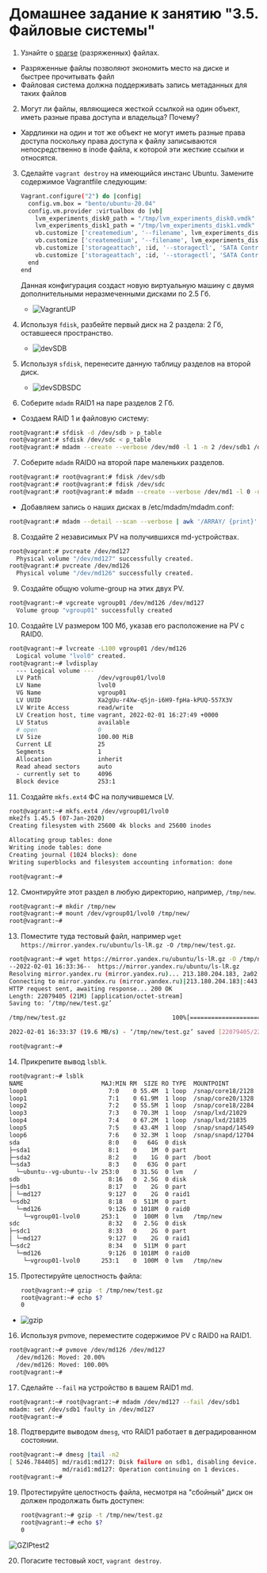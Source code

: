 # Домашнее задание к занятию "3.5. Файловые системы"

1. Узнайте о [sparse](https://ru.wikipedia.org/wiki/%D0%A0%D0%B0%D0%B7%D1%80%D0%B5%D0%B6%D1%91%D0%BD%D0%BD%D1%8B%D0%B9_%D1%84%D0%B0%D0%B9%D0%BB) (разряженных) файлах.

* Разряженные файлы позволяют экономить место на диске и быстрее прочитывать файл
* Файловая система должна поддерживать запись метаданных для таких файлов
   
2. Могут ли файлы, являющиеся жесткой ссылкой на один объект, иметь разные права доступа и владельца? Почему?
   
* Хардлинки на один и тот же объект не могут иметь разные права доступа поскольку права доступа к файлу записываются непосредственно в inode файла, к которой эти жесткие ссылки и относятся.

3. Сделайте `vagrant destroy` на имеющийся инстанс Ubuntu. Замените содержимое Vagrantfile следующим:

    ```bash
    Vagrant.configure("2") do |config|
      config.vm.box = "bento/ubuntu-20.04"
      config.vm.provider :virtualbox do |vb|
        lvm_experiments_disk0_path = "/tmp/lvm_experiments_disk0.vmdk"
        lvm_experiments_disk1_path = "/tmp/lvm_experiments_disk1.vmdk"
        vb.customize ['createmedium', '--filename', lvm_experiments_disk0_path, '--size', 2560]
        vb.customize ['createmedium', '--filename', lvm_experiments_disk1_path, '--size', 2560]
        vb.customize ['storageattach', :id, '--storagectl', 'SATA Controller', '--port', 1, '--device', 0, '--type', 'hdd', '--medium', lvm_experiments_disk0_path]
        vb.customize ['storageattach', :id, '--storagectl', 'SATA Controller', '--port', 2, '--device', 0, '--type', 'hdd', '--medium', lvm_experiments_disk1_path]
      end
    end
    ```

    Данная конфигурация создаст новую виртуальную машину с двумя дополнительными неразмеченными дисками по 2.5 Гб.
   * ![VagrantUP](img/vagrantup.JPG)
4. Используя `fdisk`, разбейте первый диск на 2 раздела: 2 Гб, оставшееся пространство.
   * ![devSDB](img/devsdb.JPG) 
5. Используя `sfdisk`, перенесите данную таблицу разделов на второй диск.
   * ![devSDBSDC](img/devsdbsdc.JPG)

6. Соберите `mdadm` RAID1 на паре разделов 2 Гб.
* Создаем RAID 1 и файловую систему:
```bash
root@vagrant:# sfdisk -d /dev/sdb > p_table
root@vagrant:# sfdisk /dev/sdc < p_table
root@vagrant:# mdadm --create --verbose /dev/md0 -l 1 -n 2 /dev/sdb1 /dev/sdc1
```

7. Соберите `mdadm` RAID0 на второй паре маленьких разделов.

```bash 
root@vagrant:# root@vagrant:# fdisk /dev/sdb
root@vagrant:# root@vagrant:# fdisk /dev/sdc
root@vagrant:# root@vagrant:# mdadm --create --verbose /dev/md1 -l 0 -n 2 /dev/sdb2 /dev/sdc2
```

* Добавляем запись о наших дисках в /etc/mdadm/mdadm.conf:

```bash
root@vagrant:# mdadm --detail --scan --verbose | awk '/ARRAY/ {print}' >> /etc/mdadm/mdadm.conf
```
  
8. Создайте 2 независимых PV на получившихся md-устройствах.
```bash
root@vagrant:# pvcreate /dev/md127
  Physical volume "/dev/md127" successfully created.
root@vagrant:# pvcreate /dev/md126
  Physical volume "/dev/md126" successfully created.
```

9. Создайте общую volume-group на этих двух PV.
```bash
root@vagrant:~# vgcreate vgroup01 /dev/md126 /dev/md127
  Volume group "vgroup01" successfully created 
```
10. Создайте LV размером 100 Мб, указав его расположение на PV с RAID0.

```bash
root@vagrant:~# lvcreate -L100 vgroup01 /dev/md126
  Logical volume "lvol0" created.
root@vagrant:~# lvdisplay
  --- Logical volume ---
  LV Path                /dev/vgroup01/lvol0
  LV Name                lvol0
  VG Name                vgroup01
  LV UUID                Xa2gUu-r4Xw-qSjn-i6H9-fpHa-kPUQ-557X3V
  LV Write Access        read/write
  LV Creation host, time vagrant, 2022-02-01 16:27:49 +0000
  LV Status              available
  # open                 0
  LV Size                100.00 MiB
  Current LE             25
  Segments               1
  Allocation             inherit
  Read ahead sectors     auto
  - currently set to     4096
  Block device           253:1
```

11. Создайте `mkfs.ext4` ФС на получившемся LV.
```bash
root@vagrant:~# mkfs.ext4 /dev/vgroup01/lvol0
mke2fs 1.45.5 (07-Jan-2020)
Creating filesystem with 25600 4k blocks and 25600 inodes

Allocating group tables: done
Writing inode tables: done
Creating journal (1024 blocks): done
Writing superblocks and filesystem accounting information: done

root@vagrant:~#
```

12. Смонтируйте этот раздел в любую директорию, например, `/tmp/new`.

```bash
root@vagrant:~# mkdir /tmp/new
root@vagrant:~# mount /dev/vgroup01/lvol0 /tmp/new/
root@vagrant:~# 
```

13. Поместите туда тестовый файл, например `wget https://mirror.yandex.ru/ubuntu/ls-lR.gz -O /tmp/new/test.gz`.
```bash
root@vagrant:~# wget https://mirror.yandex.ru/ubuntu/ls-lR.gz -O /tmp/new/test.gz
--2022-02-01 16:33:36--  https://mirror.yandex.ru/ubuntu/ls-lR.gz
Resolving mirror.yandex.ru (mirror.yandex.ru)... 213.180.204.183, 2a02:6b8::183
Connecting to mirror.yandex.ru (mirror.yandex.ru)|213.180.204.183|:443... connected.
HTTP request sent, awaiting response... 200 OK
Length: 22079405 (21M) [application/octet-stream]
Saving to: ‘/tmp/new/test.gz’

/tmp/new/test.gz                              100%[==============================================================================================>]  21.06M  19.6MB/s    in 1.1s

2022-02-01 16:33:37 (19.6 MB/s) - ‘/tmp/new/test.gz’ saved [22079405/22079405]

root@vagrant:~# 
```
14. Прикрепите вывод `lsblk`.
```bash
root@vagrant:~# lsblk
NAME                      MAJ:MIN RM  SIZE RO TYPE  MOUNTPOINT
loop0                       7:0    0 55.4M  1 loop  /snap/core18/2128
loop1                       7:1    0 61.9M  1 loop  /snap/core20/1328
loop2                       7:2    0 55.5M  1 loop  /snap/core18/2284
loop3                       7:3    0 70.3M  1 loop  /snap/lxd/21029
loop4                       7:4    0 67.2M  1 loop  /snap/lxd/21835
loop5                       7:5    0 43.4M  1 loop  /snap/snapd/14549
loop6                       7:6    0 32.3M  1 loop  /snap/snapd/12704
sda                         8:0    0   64G  0 disk
├─sda1                      8:1    0    1M  0 part
├─sda2                      8:2    0    1G  0 part  /boot
└─sda3                      8:3    0   63G  0 part
  └─ubuntu--vg-ubuntu--lv 253:0    0 31.5G  0 lvm   /
sdb                         8:16   0  2.5G  0 disk
├─sdb1                      8:17   0    2G  0 part
│ └─md127                   9:127  0    2G  0 raid1
└─sdb2                      8:18   0  511M  0 part
  └─md126                   9:126  0 1018M  0 raid0
    └─vgroup01-lvol0      253:1    0  100M  0 lvm   /tmp/new
sdc                         8:32   0  2.5G  0 disk
├─sdc1                      8:33   0    2G  0 part
│ └─md127                   9:127  0    2G  0 raid1
└─sdc2                      8:34   0  511M  0 part
  └─md126                   9:126  0 1018M  0 raid0
    └─vgroup01-lvol0      253:1    0  100M  0 lvm   /tmp/new 

```

15. Протестируйте целостность файла:

     ```bash
     root@vagrant:~# gzip -t /tmp/new/test.gz
     root@vagrant:~# echo $?
     0
     ```
* ![gzip](img/GZtest.JPG)

16. Используя pvmove, переместите содержимое PV с RAID0 на RAID1.
```bash
root@vagrant:~# pvmove /dev/md126 /dev/md127
  /dev/md126: Moved: 20.00%
  /dev/md126: Moved: 100.00%
root@vagrant:~#
```

17. Сделайте `--fail` на устройство в вашем RAID1 md.
```bash
root@vagrant:~# root@vagrant:~# mdadm /dev/md127 --fail /dev/sdb1
mdadm: set /dev/sdb1 faulty in /dev/md127
root@vagrant:~#
```


18. Подтвердите выводом `dmesg`, что RAID1 работает в деградированном состоянии.
```bash
root@vagrant:~# dmesg |tail -n2
[ 5246.784405] md/raid1:md127: Disk failure on sdb1, disabling device.
               md/raid1:md127: Operation continuing on 1 devices.
root@vagrant:~# 
```
19. Протестируйте целостность файла, несмотря на "сбойный" диск он должен продолжать быть доступен:

     ```bash
     root@vagrant:~# gzip -t /tmp/new/test.gz
     root@vagrant:~# echo $?
     0
     ```
![GZIPtest2](img/GZtest2.JPG)

20. Погасите тестовый хост, `vagrant destroy`.

